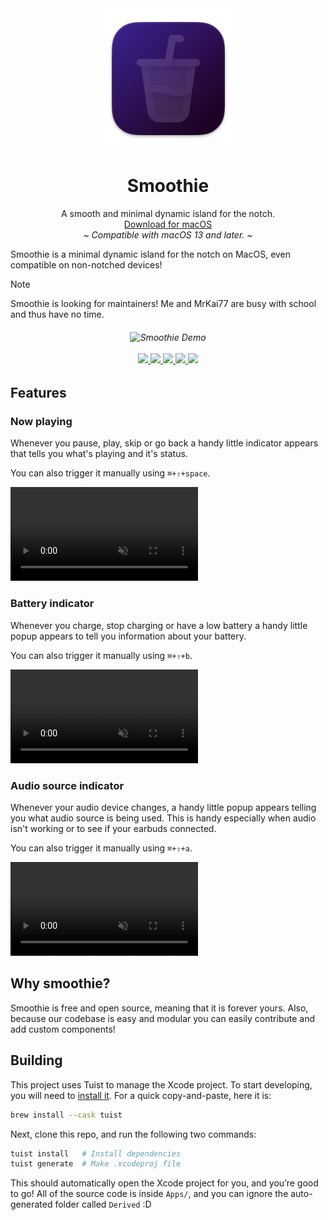 <div align="center">
  <img width="225" height="225" src="https://github.com/FormalSnake/Smoothie/blob/main/App/Resources/Assets.xcassets/AppIcon.appiconset/Smoothie-1024.png" alt="Logo">
  <h1><b>Smoothie</b></h1>
  <p>A smooth and minimal dynamic island for the notch.<br>
  <a href="https://nightly.link/FormalSnake/Smoothie/workflows/build-smoothie/main/Smoothie.dmg.zip?h=cd34864d072cb859bbfa319e3ae76484bc67a692">Download for macOS</a><br>
  <i>~ Compatible with macOS 13 and later. ~</i></p>
</div>

Smoothie is a minimal dynamic island for the notch on MacOS, even compatible on non-notched devices!

> [!NOTE]
>
> Smoothie is looking for maintainers! Me and MrKai77 are busy with school and thus have no time.
>

<h6 align="center">
  <img src="https://github.com/user-attachments/assets/6685164d-43c8-47df-9c2d-2a6c5a79ff0a" alt="Smoothie Demo">
  <br /><br />
  <a href="https://discord.gg/nwRrjPSaTM">
    <img src="https://img.shields.io/badge/Discord-join%20us-7289DA?logo=discord&logoColor=white&style=for-the-badge&labelColor=23272A" />
  </a>
  <a href="https://github.com/FormalSnake/Smoothie/blob/main/LICENSE">
    <img src="https://img.shields.io/github/license/FormalSnake/Smoothie?label=License&color=5865F2&style=for-the-badge&labelColor=23272A" />
  </a>
  <a href="https://github.com/FormalSnake/Smoothie/stargazers">
    <img src="https://img.shields.io/github/stars/FormalSnake/Smoothie?label=Stars&color=57F287&style=for-the-badge&labelColor=23272A" />
  </a>
  <a href="https://github.com/FormalSnake/Smoothie/network/members">
    <img src="https://img.shields.io/github/forks/FormalSnake/Smoothie?label=Forks&color=ED4245&style=for-the-badge&labelColor=23272A" />
  </a>
  <a href="https://github.com/FormalSnake/Smoothie/issues">
    <img src="https://img.shields.io/github/issues/FormalSnake/Smoothie?label=Issues&color=FEE75C&style=for-the-badge&labelColor=23272A" />
  </a>
  <br />
</h6>

## Features

### Now playing

Whenever you pause, play, skip or go back a handy little indicator appears that tells you what's playing and it's status.

You can also trigger it manually using `⌘+⇧+space`.

<div><video controls src="https://github.com/user-attachments/assets/a3fc1022-1dd7-4ef3-b218-a838274733da" muted="false"></video></div>

### Battery indicator

Whenever you charge, stop charging or have a low battery a handy little popup appears to tell you information about your battery.

You can also trigger it manually using `⌘+⇧+b`.

<div><video controls src="https://github.com/user-attachments/assets/85530e52-5313-4cfd-97d8-dcef0d149dc0" muted="false"></video></div>

### Audio source indicator

Whenever your audio device changes, a handy little popup appears telling you what audio source is being used. This is handy especially when audio isn't working or to see if your earbuds connected.

You can also trigger it manually using `⌘+⇧+a`.

<div><video controls src="https://github.com/user-attachments/assets/7c5a1fc3-52fe-43f7-a438-380a327124b3" muted="false"></video></div>

## Why smoothie?
Smoothie is free and open source, meaning that it is forever yours.
Also, because our codebase is easy and modular you can easily contribute and add custom components!

## Building

This project uses Tuist to manage the Xcode project. To start developing, you will need to [install it](https://docs.tuist.io/guide/introduction/installation.html). For a quick copy-and-paste, here it is: 
```sh
brew install --cask tuist
```

Next, clone this repo, and run the following two commands:
```sh
tuist install	# Install dependencies
tuist generate	# Make .xcodeproj file
```

This should automatically open the Xcode project for you, and you’re good to go! All of the source code is inside `Apps/`, and you can ignore the auto-generated folder called `Derived` :D
